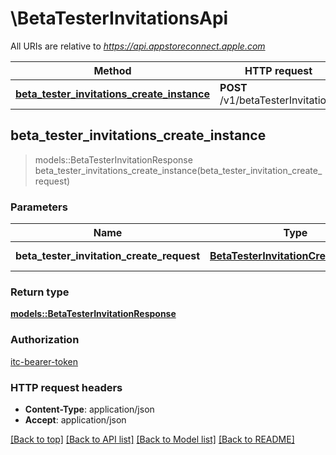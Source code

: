 # \BetaTesterInvitationsApi

All URIs are relative to *https://api.appstoreconnect.apple.com*

Method | HTTP request | Description
------------- | ------------- | -------------
[**beta_tester_invitations_create_instance**](BetaTesterInvitationsApi.md#beta_tester_invitations_create_instance) | **POST** /v1/betaTesterInvitations | 



## beta_tester_invitations_create_instance

> models::BetaTesterInvitationResponse beta_tester_invitations_create_instance(beta_tester_invitation_create_request)


### Parameters


Name | Type | Description  | Required | Notes
------------- | ------------- | ------------- | ------------- | -------------
**beta_tester_invitation_create_request** | [**BetaTesterInvitationCreateRequest**](BetaTesterInvitationCreateRequest.md) | BetaTesterInvitation representation | [required] |

### Return type

[**models::BetaTesterInvitationResponse**](BetaTesterInvitationResponse.md)

### Authorization

[itc-bearer-token](../README.md#itc-bearer-token)

### HTTP request headers

- **Content-Type**: application/json
- **Accept**: application/json

[[Back to top]](#) [[Back to API list]](../README.md#documentation-for-api-endpoints) [[Back to Model list]](../README.md#documentation-for-models) [[Back to README]](../README.md)

